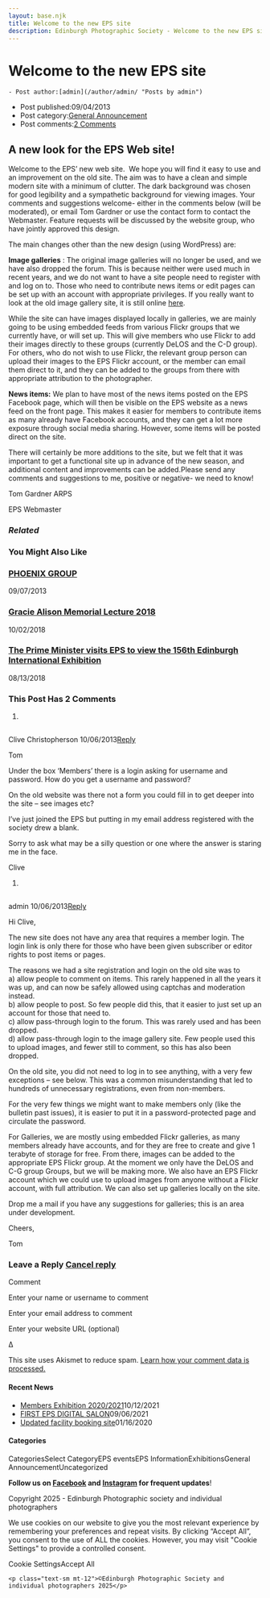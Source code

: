 ```yaml
---
layout: base.njk
title: Welcome to the new EPS site
description: Edinburgh Photographic Society - Welcome to the new EPS site
---
```


<div class="container mx-auto px-4 py-8">
  <div class="prose max-w-3xl mx-auto">
    <h1 class="text-3xl font-bold mb-6">Welcome to the new EPS site</h1>

    - Post author:[admin](/author/admin/ "Posts by admin")
- Post published:09/04/2013
- Post category:[General Announcement](/category/announcement/)
- Post comments:[2 Comments](/announcement/welcome/#comments)

## A new look for the EPS Web site!

Welcome to the EPS’ new web site.&nbsp; We hope you will find it easy to use and an improvement on the old site. The aim was to have a clean and simple modern site with a minimum of clutter. The dark background was chosen for good legibility and a sympathetic background for viewing images. Your comments and suggestions welcome- either in the comments below (will be moderated), or email Tom Gardner or use the contact form to contact the Webmaster. Feature requests will be discussed by the website group, who have jointly approved this design.

The main changes other than the new design (using WordPress) are:

**Image galleries** : The original image galleries will no longer be used, and we have also dropped the forum. This is because neither were used much in recent years, and we do not want to have a site people need to register with and log on to. Those who need to contribute news items or edit pages can be set up with an account with appropriate privileges. If you really want to look at the old image gallery site, it is still online [here](http://www.edinburghphotographicsociety.co.uk/coppermine/).

While the site can have images displayed locally in galleries, we are mainly going to be using embedded feeds from various Flickr groups that we currently have, or will set up. This will give members who use Flickr to add their images directly to these groups (currently DeLOS and the C-D group). For others, who do not wish to use Flickr, the relevant group person can&nbsp; upload their images to the EPS Flickr account, or the member can email them direct to it, and they can be added to the groups from there with appropriate attribution to the photographer.

**News items:** We plan to have most of the news items posted on the EPS Facebook page, which will then be visible on the EPS website as a news feed on the front page. This makes it easier for members to contribute items as many already have Facebook accounts, and they can get a lot more exposure through social media sharing. However, some items will be posted direct on the site.

There will certainly be more additions to the site, but we felt that it was important to get a functional site up in advance of the new season, and additional content and improvements can be added.Please send any comments and suggestions to me, positive or negative- we need to know!

Tom Gardner ARPS

EPS Webmaster

### _Related_

### You Might Also Like

### [PHOENIX GROUP](/announcement/phoenix-group/)
09/07/2013

### [Gracie Alison Memorial Lecture 2018](/uncategorized/gracie-alison-memorial-lecture-2018/)
10/02/2018

### [The Prime Minister visits EPS to view the 156th Edinburgh International Exhibition](/announcement/the-prime-minister-visits-eps-to-view-the-156th-edinburgh-international-exhibition/)
08/13/2018

### This Post Has 2 Comments

1. 
 ![](data:image/gif;base64,R0lGODlhAQABAAAAACH5BAEKAAEALAAAAAABAAEAAAICTAEAOw==)

Clive Christopherson 10/06/2013[Reply](/announcement/welcome/?replytocom=21#respond)

Tom

Under the box ‘Members’ there is a login asking for username and password. How do you get a username and password?

On the old website was there not a form you could fill in to get deeper into the site – see images etc?

I’ve just joined the EPS but putting in my email address registered with the society drew a blank.

Sorry to ask what may be a silly question or one where the answer is staring me in the face.

Clive

  1. 
 ![](data:image/gif;base64,R0lGODlhAQABAAAAACH5BAEKAAEALAAAAAABAAEAAAICTAEAOw==)

admin 10/06/2013[Reply](/announcement/welcome/?replytocom=22#respond)

Hi Clive,

The new site does not have any area that requires a member login. The login link is only there for those who have been given subscriber or editor rights to post items or pages.

The reasons we had a site registration and login on the old site was to  
a) allow people to comment on items. This rarely happened in all the years it was up, and can now be safely allowed using captchas and moderation instead.  
b) allow people to post. So few people did this, that it easier to just set up an account for those that need to.  
c) allow pass-through login to the forum. This was rarely used and has been dropped.  
d) allow pass-through login to the image gallery site. Few people used this to upload images, and fewer still to comment, so this has also been dropped.

On the old site, you did not need to log in to see anything, with a very few exceptions – see below. This was a common misunderstanding that led to hundreds of unnecessary registrations, even from non-members.

For the very few things we might want to make members only (like the bulletin past issues), it is easier to put it in a password-protected page and circulate the password.

For Galleries, we are mostly using embedded Flickr galleries, as many members already have accounts, and for they are free to create and give 1 terabyte of storage for free. From there, images can be added to the appropriate EPS Flickr group. At the moment we only have the DeLOS and C-G group Groups, but we will be making more. We also have an EPS Flickr account which we could use to upload images from anyone without a Flickr account, with full attribution. We can also set up galleries locally on the site.

Drop me a mail if you have any suggestions for galleries; this is an area under development.

Cheers,

Tom

### Leave a Reply [Cancel reply](/announcement/welcome/#respond)

Comment

Enter your name or username to comment

Enter your email address to comment

Enter your website URL (optional)

Δ

This site uses Akismet to reduce spam. [Learn how your comment data is processed.](https://akismet.com/privacy/)

#### Recent News

- [Members Exhibition 2020/2021](/uncategorized/20207/)10/12/2021
- [FIRST EPS DIGITAL SALON](/uncategorized/19611/)09/06/2021
- [Updated facility booking site](/eps_information/updated-facility-booking-site/)01/16/2020

#### Categories
CategoriesSelect CategoryEPS eventsEPS InformationExhibitionsGeneral AnnouncementUncategorized

**Follow us on [Facebook](https://www.facebook.com/EdinburghPhotographicSociety/) and [Instagram](https://www.instagram.com/edinburghphotographicsociety) for frequent updates**!

 Copyright 2025 - Edinburgh Photographic society and individual photographers 

We use cookies on our website to give you the most relevant experience by remembering your preferences and repeat visits. By clicking “Accept All”, you consent to the use of ALL the cookies. However, you may visit "Cookie Settings" to provide a controlled consent.

Cookie SettingsAccept All

    <p class="text-sm mt-12">©Edinburgh Photographic Society and individual photographers 2025</p>
  </div>
</div>